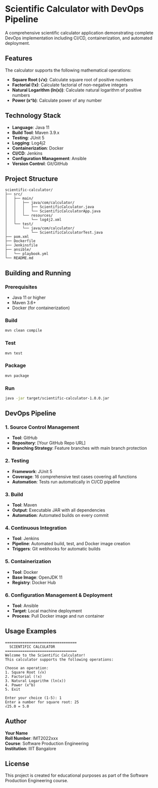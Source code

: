 # Scientific Calculator with DevOps Pipeline

A comprehensive scientific calculator application demonstrating complete DevOps implementation including CI/CD, containerization, and automated deployment.

<!-- Email Test: September 29, 2025 - Testing email notifications after SMTP configuration -->

## Features

The calculator supports the following mathematical operations:
- **Square Root (√x)**: Calculate square root of positive numbers
- **Factorial (!x)**: Calculate factorial of non-negative integers
- **Natural Logarithm (ln(x))**: Calculate natural logarithm of positive numbers  
- **Power (x^b)**: Calculate power of any number

## Technology Stack

- **Language**: Java 11
- **Build Tool**: Maven 3.9.x
- **Testing**: JUnit 5
- **Logging**: Log4j2
- **Containerization**: Docker
- **CI/CD**: Jenkins
- **Configuration Management**: Ansible
- **Version Control**: Git/GitHub

## Project Structure

```
scientific-calculator/
├── src/
│   ├── main/
│   │   ├── java/com/calculator/
│   │   │   ├── ScientificCalculator.java
│   │   │   └── ScientificCalculatorApp.java
│   │   └── resources/
│   │       └── log4j2.xml
│   └── test/
│       └── java/com/calculator/
│           └── ScientificCalculatorTest.java
├── pom.xml
├── Dockerfile
├── Jenkinsfile
├── ansible/
│   └── playbook.yml
└── README.md
```

## Building and Running

### Prerequisites
- Java 11 or higher
- Maven 3.6+
- Docker (for containerization)

### Build
```bash
mvn clean compile
```

### Test
```bash
mvn test
```

### Package
```bash
mvn package
```

### Run
```bash
java -jar target/scientific-calculator-1.0.0.jar
```

## DevOps Pipeline

### 1. Source Control Management
- **Tool**: GitHub
- **Repository**: [Your GitHub Repo URL]
- **Branching Strategy**: Feature branches with main branch protection

### 2. Testing
- **Framework**: JUnit 5
- **Coverage**: 16 comprehensive test cases covering all functions
- **Automation**: Tests run automatically in CI/CD pipeline

### 3. Build
- **Tool**: Maven
- **Output**: Executable JAR with all dependencies
- **Automation**: Automated builds on every commit

### 4. Continuous Integration
- **Tool**: Jenkins
- **Pipeline**: Automated build, test, and Docker image creation
- **Triggers**: Git webhooks for automatic builds

### 5. Containerization
- **Tool**: Docker
- **Base Image**: OpenJDK 11
- **Registry**: Docker Hub

### 6. Configuration Management & Deployment
- **Tool**: Ansible
- **Target**: Local machine deployment
- **Process**: Pull Docker image and run container

## Usage Examples

```
=================================
  SCIENTIFIC CALCULATOR
=================================
Welcome to the Scientific Calculator!
This calculator supports the following operations:

Choose an operation:
1. Square Root (√x)
2. Factorial (!x)
3. Natural Logarithm (ln(x))
4. Power (x^b)
5. Exit

Enter your choice (1-5): 1
Enter a number for square root: 25
√25.0 = 5.0
```

## Author

**Your Name**  
**Roll Number**: IMT2022xxx  
**Course**: Software Production Engineering  
**Institution**: IIIT Bangalore

## License

This project is created for educational purposes as part of the Software Production Engineering course.